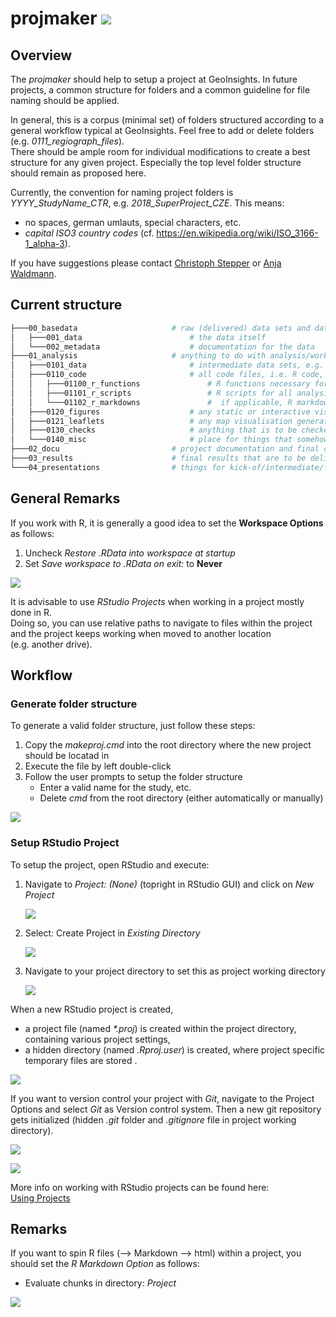 
<!-- README.md is generated from README.Rmd. Please edit that file -->

# projmaker ![](figures/logo/projmaker_hex.png)

## Overview

The *projmaker* should help to setup a project at GeoInsights. In future
projects, a common structure for folders and a common guideline for file
naming should be applied.

In general, this is a corpus (minimal set) of folders structured
according to a general workflow typical at GeoInsights. Feel free to add
or delete folders (e.g. *0111\_regiograph\_files*).  
There should be ample room for individual modifications to create a best
structure for any given project. Especially the top level folder
structure should remain as proposed here.

Currently, the convention for naming project folders is
*YYYY\_StudyName\_CTR*, e.g. *2018\_SuperProject\_CZE*. This means:

  - no spaces, german umlauts, special characters, etc.
  - *capital ISO3 country codes*
    (cf. <https://en.wikipedia.org/wiki/ISO_3166-1_alpha-3>).

If you have suggestions please contact [Christoph
Stepper](mailto:christoph.stepper@gfk.com) or [Anja
Waldmann](mailto:anja.waldmann@gfk.com).

## Current structure

``` bash
├───00_basedata                     # raw (delivered) data sets and data documentation; input only - i.e. never to be overwridden!
│   ├───001_data                        # the data itself
│   └───002_metadata                    # documentation for the data
├───01_analysis                     # anything to do with analysis/work-in-progress
│   ├───0101_data                       # intermediate data sets, e.g. results from individual analysis modules (tip: name subfolders corresponding to your R-scripts and save your data)
│   ├───0110_code                       # all code files, i.e. R code, py code, SAS code, etc.
│   │   ├───01100_r_functions               # R functions necessary for projects (longer than a 3-liner), but not worth to be put into a GIpackage; sourced within scripts to avoid code repetition 
│   │   ├───01101_r_scripts                 # R scripts for all analysis steps/modules, named in a comprehensible way (tip: number scrips in the order they need to be executed)    
│   │   └───01102_r_markdowns               #  if applicable, R markdown files (eg. for documentations etc.)
│   ├───0120_figures                    # any static or interactive visualisations generated during the analysis
│   ├───0121_leaflets                   # any map visualisation generated during the analysis
│   ├───0130_checks                     # anything that is to be checked by people other than the analysis author, e.g. excel comparison files in purchasing power
│   └───0140_misc                       # place for things that somehow do not fit into any of the above, e.g. colour definitions for logos
├───02_docu                         # project documentation and final checks (Checkliste)
├───03_results                      # final results that are to be delivered to the client or that are to be pushed to our official products
└───04_presentations                # things for kick-of/intermediate/final presentations
```

## General Remarks

If you work with R, it is generally a good idea to set the **Workspace
Options** as follows:

1.  Uncheck *Restore .RData into workspace at startup*
2.  Set *Save workspace to .RData on exit:* to **Never**

![](figures/workspace_settings_RStudio.png)

It is advisable to use *RStudio Projects* when working in a project
mostly done in R.  
Doing so, you can use relative paths to navigate to files within the
project and the project keeps working when moved to another location
(e.g. another drive).

## Workflow

### Generate folder structure

To generate a valid folder structure, just follow these steps:

1.  Copy the *makeproj.cmd* into the root directory where the new
    project should be locatad in
2.  Execute the file by left double-click
3.  Follow the user prompts to setup the folder structure
      - Enter a valid name for the study, etc.
      - Delete *cmd* from the root directory (either automatically or
        manually)

![](figures/makeproj_cmd.png)

### Setup RStudio Project

To setup the project, open RStudio and execute:

1.  Navigate to *Project: (None)* (topright in RStudio GUI) and click on
    *New Project*
    
    ![](figures/proj_1.png)

2.  Select: Create Project in *Existing Directory*
    
    ![](figures/proj_2.png)

3.  Navigate to your project directory to set this as project working
    directory
    
    ![](figures/proj_3.png)

When a new RStudio project is created,

  - a project file (named *\*.proj*) is created within the project
    directory, containing various project settings,
  - a hidden directory (named *.Rproj.user*) is created, where project
    specific temporary files are stored .

![](figures/proj_4.png)

If you want to version control your project with *Git*, navigate to the
Project Options and select *Git* as Version control system. Then a new
git repository gets initialized (hidden *.git* folder and *.gitignore*
file in project working directory).

![](figures/project_options_1.png)

![](figures/project_options_2.png)

More info on working with RStudio projects can be found here:  
[Using
Projects](https://support.rstudio.com/hc/en-us/articles/200526207-Using-Projects)

## Remarks

If you want to spin R files (–\> Markdown –\> html) within a project,
you should set the *R Markdown Option* as follows:

  - Evaluate chunks in directory: *Project*

![](figures/RMarkdown_settings_RStudio.png)
